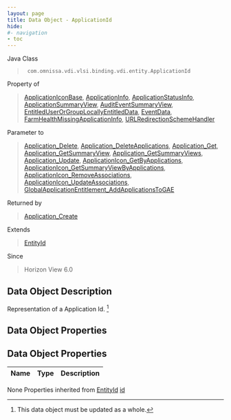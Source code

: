 ```yaml
---
layout: page
title: Data Object - ApplicationId
hide:
#- navigation
- toc
---
```








Java Class
> ` com.omnissa.vdi.vlsi.binding.vdi.entity.ApplicationId`

Property of
> [ApplicationIconBase](vdi.resources.ApplicationIcon.ApplicationIconBase.md#field_detail), [ApplicationInfo](vdi.resources.Application.ApplicationInfo.md#field_detail), [ApplicationStatusInfo](vdi.health.DesktopHealth.ApplicationStatusInfo.md#field_detail), [ApplicationSummaryView](vdi.resources.Application.ApplicationSummaryView.md#field_detail), [AuditEventSummaryView](vdi.infrastructure.AuditEvent.AuditEventSummaryView.md#field_detail), [EntitledUserOrGroupLocallyEntitledData](vdi.users.EntitledUserOrGroup.LocallyEntitledData.md#field_detail), [EventData](vdi.infrastructure.EventDatabase.EventData.md#field_detail), [FarmHealthMissingApplicationInfo](vdi.health.FarmHealth.MissingApplicationInfo.md#field_detail), [URLRedirectionSchemeHandler](vdi.infrastructure.URLRedirection.URLSchemeAndHandler.md#field_detail)

Parameter to
> [Application_Delete](vdi.resources.Application.md#delete), [Application_DeleteApplications](vdi.resources.Application.md#deleteApplications), [Application_Get](vdi.resources.Application.md#get), [Application_GetSummaryView](vdi.resources.Application.md#getSummaryView), [Application_GetSummaryViews](vdi.resources.Application.md#getSummaryViews), [Application_Update](vdi.resources.Application.md#update), [ApplicationIcon_GetByApplications](vdi.resources.ApplicationIcon.md#getByApplications), [ApplicationIcon_GetSummaryViewByApplications](vdi.resources.ApplicationIcon.md#getSummaryViewByApplications), [ApplicationIcon_RemoveAssociations](vdi.resources.ApplicationIcon.md#removeAssociations), [ApplicationIcon_UpdateAssociations](vdi.resources.ApplicationIcon.md#updateAssociations), [GlobalApplicationEntitlement_AddApplicationsToGAE](vdi.federation.GlobalApplicationEntitlement.md#addApplicationsToGAE)

Returned by
> [Application_Create](vdi.resources.Application.md#create)

Extends
> [EntityId](vdi.EntityId.md)

Since
> Horizon View 6.0


## Data Object Description

Representation of a Application Id.
 [^167]



## Data Object Properties

## Data Object Properties

 Name | Type | Description
:---|:---:|:---
None
Properties inherited from [EntityId](vdi.EntityId.md)
[id](vdi.EntityId.md#id)


 


[^167]: This data object must be updated as a whole.